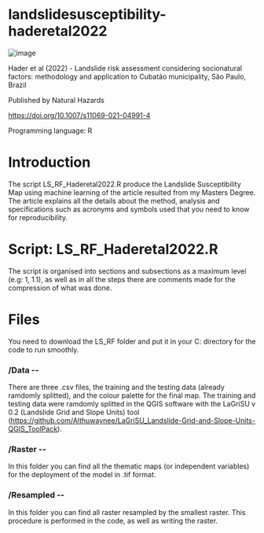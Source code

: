 # landslidesusceptibility-haderetal2022
   ![image](https://user-images.githubusercontent.com/122403781/214556273-1dee6834-f56e-40db-8136-168ccb4bb3ff.png)



Hader et al (2022) - Landslide risk assessment considering socionatural factors: methodology and application to Cubatão municipality, São Paulo, Brazil

Published by Natural Hazards

https://doi.org/10.1007/s11069-021-04991-4

Programming language: R

# Introduction 
The script LS_RF_Haderetal2022.R produce the Landslide Susceptibility Map using machine learning of the article resulted from my Masters Degree. The article explains all the details about the method, analysis and specifications such as acronyms and symbols used that you need to know for reproducibility.

# Script: LS_RF_Haderetal2022.R
The script is organised into sections and subsections as a maximum level (e.g: 1, 1.1), as well as in all the steps there are comments made for the compression of what was done.

# Files 
You need to download the LS_RF folder and put it in your C: directory for the code to run smoothly.

### /Data --
There are three .csv files, the training and the testing data (already ramdomly splitted), and the colour palette for the final map. The training and testing data were ramdomly splitted in the QGIS software with the LaGriSU v 0.2 (Landslide Grid and Slope Units) tool (https://github.com/Althuwaynee/LaGriSU_Landslide-Grid-and-Slope-Units-QGIS_ToolPack).

### /Raster --
In this folder you can find all the thematic maps (or independent variables) for the deployment of the model in .tif format.

### /Resampled --
In this folder you can find all raster resampled by the smallest raster. This procedure is performed in the code, as well as writing the raster.
